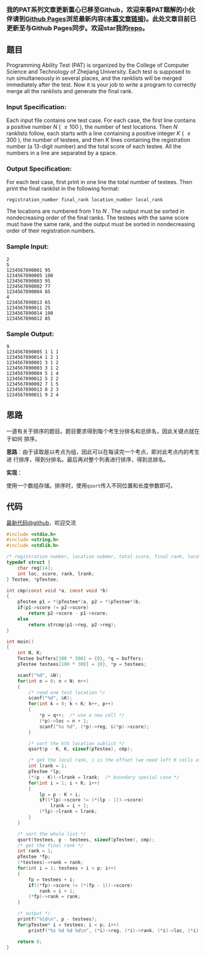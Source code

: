 ### 我的PAT系列文章更新重心已移至Github，欢迎来看PAT题解的小伙伴请到[Github Pages](https://oliverlew.github.io/PAT)浏览最新内容([本篇文章链接](https://oliverlew.github.io/PAT/Advanced/1025.html))。此处文章目前已更新至与Github Pages同步。欢迎star我的[repo](https://github.com/OliverLew/PAT)。

## 题目

Programming Ability Test (PAT) is organized by the College of Computer Science
and Technology of Zhejiang University. Each test is supposed to run
simultaneously in several places, and the ranklists will be merged immediately
after the test. Now it is your job to write a program to correctly merge all
the ranklists and generate the final rank.

### Input Specification:

Each input file contains one test case. For each case, the first line contains
a positive number $N$ ( $\le 100$ ), the number of test locations. Then $N$
ranklists follow, each starts with a line containing a positive integer $K$ (
$\le 300$ ), the number of testees, and then $K$ lines containing the
registration number (a 13-digit number) and the total score of each testee.
All the numbers in a line are separated by a space.

### Output Specification:

For each test case, first print in one line the total number of testees. Then
print the final ranklist in the following format:

    
    
    registration_number final_rank location_number local_rank
    

The locations are numbered from 1 to $N$ . The output must be sorted in
nondecreasing order of the final ranks. The testees with the same score must
have the same rank, and the output must be sorted in nondecreasing order of
their registration numbers.

### Sample Input:

    
    
    2
    5
    1234567890001 95
    1234567890005 100
    1234567890003 95
    1234567890002 77
    1234567890004 85
    4
    1234567890013 65
    1234567890011 25
    1234567890014 100
    1234567890012 85
    

### Sample Output:

    
    
    9
    1234567890005 1 1 1
    1234567890014 1 2 1
    1234567890001 3 1 2
    1234567890003 3 1 2
    1234567890004 5 1 4
    1234567890012 5 2 2
    1234567890002 7 1 5
    1234567890013 8 2 3
    1234567890011 9 2 4
    



## 思路


一道有关于排序的题目。题目要求得到每个考生分排名和总排名，因此关键点就在于如何
排序。

**思路**：由于读取是以考点为组，因此可以在每读完一个考点，即对此考点内的考生进
行排序，得到分排名。最后再对整个列表进行排序，得到总排名。

**实现**：

使用一个数组存储。排序时，使用`qsort`传入不同位置和长度参数即可。

## 代码

[最新代码@github](https://github.com/OliverLew/PAT/blob/master/PATAdvanced/1025.c)，欢迎交流
```c
#include <stdio.h>
#include <string.h>
#include <stdlib.h>

/* registration number, location nubmer, total score, final rank, local rank */
typedef struct {
    char reg[14];
    int loc, score, rank, lrank;
} Testee, *pTestee;

int cmp(const void *a, const void *b)
{
    pTestee p1 = *(pTestee*)a, p2 = *(pTestee*)b;
    if(p1->score != p2->score)
        return p2->score - p1->score;
    else
        return strcmp(p1->reg, p2->reg);
}

int main()
{
    int N, K;
    Testee buffers[100 * 300] = {0}, *q = buffers;
    pTestee testees[100 * 300] = {0}, *p = testees;

    scanf("%d", &N);
    for(int n = 0; n < N; n++)
    {
        /* read one test location */
        scanf("%d", &K);
        for(int k = 0; k < K; k++, p++)
        {
            *p = q++;  /* use a new cell */
            (*p)->loc = n + 1;
            scanf("%s %d", (*p)->reg, &(*p)->score);
        }

        /* sort the kth location sublist */
        qsort(p - K, K, sizeof(pTestee), cmp);

        /* get the local rank, i is the offset (we need left K cells of p) */
        int lrank = 1;
        pTestee *lp;
        (*(p - K))->lrank = lrank;  /* boundary special case */
        for(int i = 1; i < K; i++)
        {
            lp = p - K + i;
            if((*lp)->score != (*(lp - 1))->score)
                lrank = i + 1;
            (*lp)->lrank = lrank;
        }
    }

    /* sort the whole list */
    qsort(testees, p - testees, sizeof(pTestee), cmp);
    /* get the final rank */
    int rank = 1;
    pTestee *fp;
    (*testees)->rank = rank;
    for(int i = 1; testees + i < p; i++)
    {
        fp = testees + i;
        if((*fp)->score != (*(fp - 1))->score)
            rank = i + 1;
        (*fp)->rank = rank;
    }

    /* output */
    printf("%ld\n", p - testees);
    for(pTestee* i = testees; i < p; i++)
        printf("%s %d %d %d\n", (*i)->reg, (*i)->rank, (*i)->loc, (*i)->lrank);

    return 0;
}
```